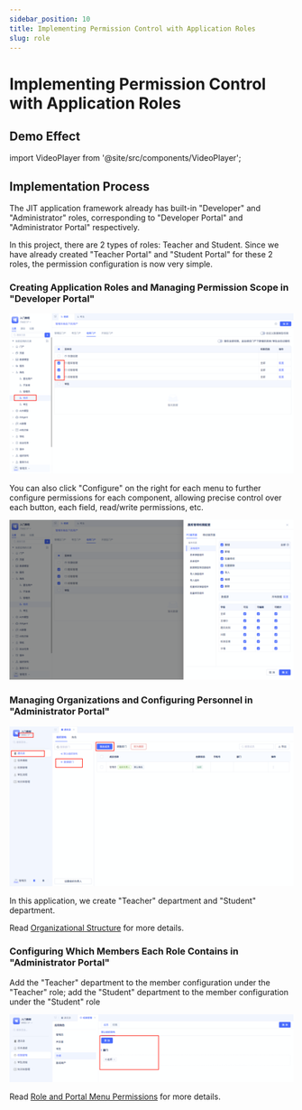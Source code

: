 ```yaml
---
sidebar_position: 10
title: Implementing Permission Control with Application Roles
slug: role
---
```

# Implementing Permission Control with Application Roles

## Demo Effect

import VideoPlayer from '@site/src/components/VideoPlayer';

<VideoPlayer relatePath="/docs/tutorial/role_effect.mp4" />

## Implementation Process

The JIT application framework already has built-in "Developer" and "Administrator" roles, corresponding to "Developer Portal" and "Administrator Portal" respectively.

In this project, there are 2 types of roles: Teacher and Student.
Since we have already created "Teacher Portal" and "Student Portal" for these 2 roles, the permission configuration is now very simple.

### Creating Application Roles and Managing Permission Scope in "Developer Portal"

![](../img/role_150631.png)

You can also click "Configure" on the right for each menu to further configure permissions for each component, allowing precise control over each button, each field, read/write permissions, etc.

![](../img/role_150729.png)

### Managing Organizations and Configuring Personnel in "Administrator Portal"

![](../img/role_155400.png)

In this application, we create "Teacher" department and "Student" department.

Read [Organizational Structure](../../devguide/user-and-permission/organizational-structure) for more details.

### Configuring Which Members Each Role Contains in "Administrator Portal"

Add the "Teacher" department to the member configuration under the "Teacher" role; add the "Student" department to the member configuration under the "Student" role

![](../img/role_160224.png)

Read [Role and Portal Menu Permissions](../../devguide/user-and-permission/role-portal-menu-permissions) for more details.
